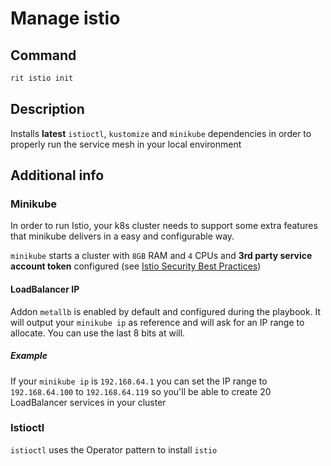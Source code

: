 # Manage istio

## Command

```bash
rit istio init
```

## Description

Installs **latest** `istioctl`, `kustomize` and `minikube` dependencies in
order to properly run the service mesh in your local environment

## Additional info

### Minikube

In order to run Istio, your k8s cluster needs to support some extra features
that minikube delivers in a easy and configurable way.

`minikube` starts a cluster with `8GB` RAM and `4` CPUs and **3rd party service
account token** configured (see [Istio Security Best Practices](
    https://istio.io/latest/docs/ops/best-practices/security/))

#### LoadBalancer IP

Addon `metallb` is enabled by default and configured during the playbook.
It will output your `minikube ip` as reference and will ask for an IP range to
allocate. You can use the last 8 bits at will.

##### Example

If your `minikube ip`  is `192.168.64.1` you can set the IP range to
`192.168.64.100` to `192.168.64.119` so you'll be able to create
20 LoadBalancer services in your cluster

### Istioctl

`istioctl` uses the Operator pattern to install `istio`
